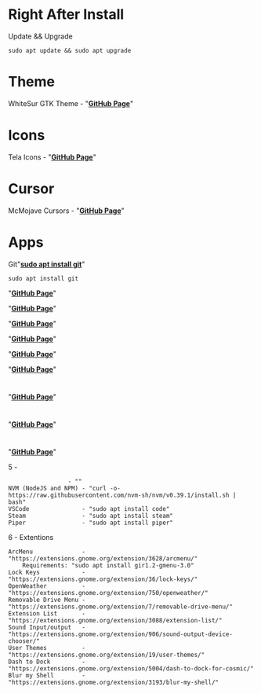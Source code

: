 <div>
  <div>
    <h1>Right After Install</h1>
    <p>Update && Upgrade</p>
  </div>
  <div>
    <code>sudo apt update && sudo apt upgrade</code>
  </div>
</div>

<h1>Theme</h1>
  <p>WhiteSur GTK Theme - "<strong><a href="https://github.com/vinceliuice/WhiteSur-gtk-theme">GitHub Page</a></strong>"</p>

<h1>Icons</h1>
<p>Tela Icons - "<strong><a href="https://github.com/vinceliuice/Tela-icon-theme">GitHub Page</a></strong>"</p>

<h1>Cursor</h1>
<p>McMojave Cursors - "<strong><a href="https://github.com/vinceliuice/McMojave-cursors">GitHub Page</a></strong>"</p>

<h1>Apps</h1>
<p>Git"<strong><a href="">sudo apt install git</a></strong>"</p>

<code>sudo apt install git</code>

<p>"<strong><a href="">GitHub Page</a></strong>"</p>
<p>"<strong><a href="">GitHub Page</a></strong>"</p>
<p>"<strong><a href="">GitHub Page</a></strong>"</p>
<p>"<strong><a href="">GitHub Page</a></strong>"</p>
<p>"<strong><a href="">GitHub Page</a></strong>"</p>
<p>"<strong><a href="">GitHub Page</a></strong>"</p>


<h1></h1>
<p>"<strong><a href="">GitHub Page</a></strong>"</p>

<h1></h1>
<p>"<strong><a href="">GitHub Page</a></strong>"</p>

<h1></h1>
<p>"<strong><a href="">GitHub Page</a></strong>"</p>

5 - 
	
	 				 - ""
	NVM (NodeJS and NPM) - "curl -o- https://raw.githubusercontent.com/nvm-sh/nvm/v0.39.1/install.sh | bash"
	VSCode				 - "sudo apt install code"
	Steam				 - "sudo apt install steam"	
	Piper				 - "sudo apt install piper"
	
6 - Extentions

	ArcMenu				 - "https://extensions.gnome.org/extension/3628/arcmenu/"
		Requirements: "sudo apt install gir1.2-gmenu-3.0"
	Lock Keys			 - "https://extensions.gnome.org/extension/36/lock-keys/"
	OpenWeather   		 - "https://extensions.gnome.org/extension/750/openweather/"
	Removable Drive Menu - "https://extensions.gnome.org/extension/7/removable-drive-menu/"
	Extension List		 - "https://extensions.gnome.org/extension/3088/extension-list/"
	Sound Input/output 	 - "https://extensions.gnome.org/extension/906/sound-output-device-chooser/"
	User Themes			 - "https://extensions.gnome.org/extension/19/user-themes/"
	Dash to Dock		 - "https://extensions.gnome.org/extension/5004/dash-to-dock-for-cosmic/"
	Blur my Shell		 - "https://extensions.gnome.org/extension/3193/blur-my-shell/"
